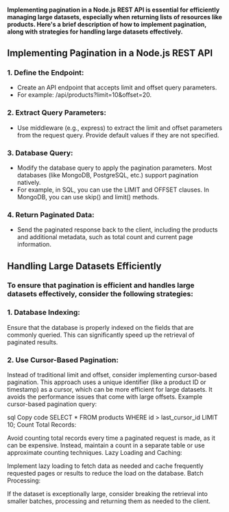 
#### Implementing pagination in a Node.js REST API is essential for efficiently managing large datasets, especially when returning lists of resources like products. Here's a brief description of how to implement pagination, along with strategies for handling large datasets effectively.

## Implementing Pagination in a Node.js REST API
### 1. Define the Endpoint:

+ Create an API endpoint that accepts limit and offset query parameters.
+ For example: /api/products?limit=10&offset=20.

### 2. Extract Query Parameters:

+ Use middleware (e.g., express) to extract the limit and offset parameters from the request query. Provide default values if they are not specified.

### 3. Database Query:

+ Modify the database query to apply the pagination parameters. Most databases (like MongoDB, PostgreSQL, etc.) support pagination natively.
+ For example, in SQL, you can use the LIMIT and OFFSET clauses. In MongoDB, you can use skip() and limit() methods.

### 4. Return Paginated Data:

+ Send the paginated response back to the client, including the products and additional metadata, such as total count and current page information.


## Handling Large Datasets Efficiently
### To ensure that pagination is efficient and handles large datasets effectively, consider the following strategies:

### 1. Database Indexing:

Ensure that the database is properly indexed on the fields that are commonly queried. This can significantly speed up the retrieval of paginated results.

### 2. Use Cursor-Based Pagination:

Instead of traditional limit and offset, consider implementing cursor-based pagination. This approach uses a unique identifier (like a product ID or timestamp) as a cursor, which can be more efficient for large datasets. It avoids the performance issues that come with large offsets.
Example cursor-based pagination query:

sql
Copy code
SELECT * FROM products WHERE id > last_cursor_id LIMIT 10;
Count Total Records:

Avoid counting total records every time a paginated request is made, as it can be expensive. Instead, maintain a count in a separate table or use approximate counting techniques.
Lazy Loading and Caching:

Implement lazy loading to fetch data as needed and cache frequently requested pages or results to reduce the load on the database.
Batch Processing:

If the dataset is exceptionally large, consider breaking the retrieval into smaller batches, processing and returning them as needed to the client.
